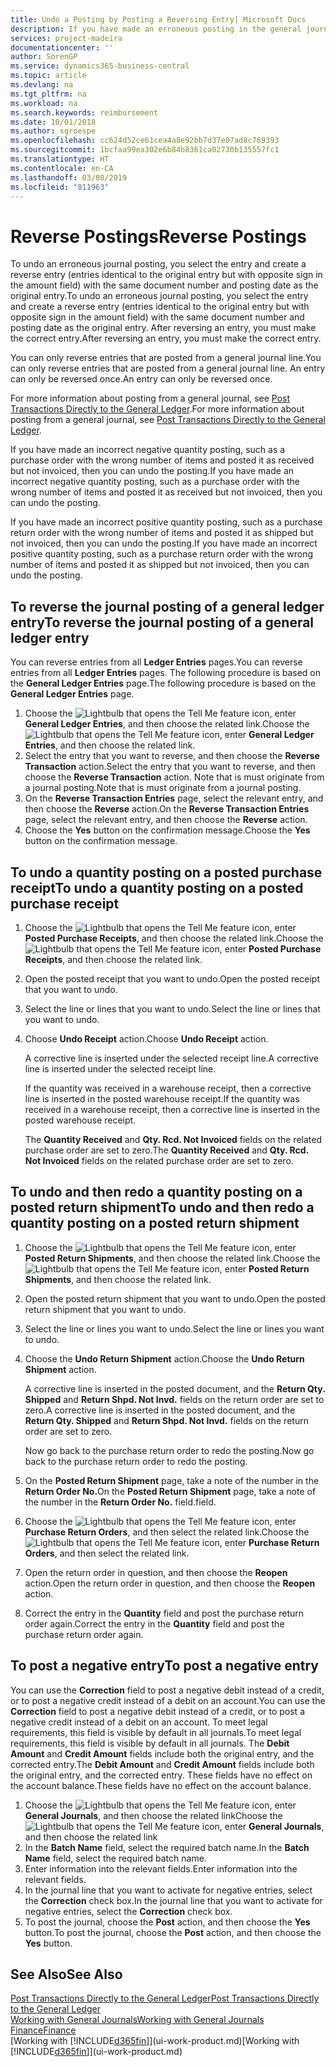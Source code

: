 ```yaml
---
title: Undo a Posting by Posting a Reversing Entry| Microsoft Docs
description: If you have made an erroneous posting in the general journal, then you can use the Reverse Transaction function to undo the posting with a correct audit trail.
services: project-madeira
documentationcenter: ''
author: SorenGP
ms.service: dynamics365-business-central
ms.topic: article
ms.devlang: na
ms.tgt_pltfrm: na
ms.workload: na
ms.search.keywords: reimbursement
ms.date: 10/01/2018
ms.author: sgroespe
ms.openlocfilehash: cc624d52ce61cea4a8e92bb7d37e07ad8c769393
ms.sourcegitcommit: 1bcfaa99ea302e6b84b8361ca02730b135557fc1
ms.translationtype: HT
ms.contentlocale: en-CA
ms.lasthandoff: 03/08/2019
ms.locfileid: "811963"
---
```

# <a name="reverse-postings"></a><span data-ttu-id="8ffa7-103">Reverse Postings</span><span class="sxs-lookup"><span data-stu-id="8ffa7-103">Reverse Postings</span></span>
<span data-ttu-id="8ffa7-104">To undo an erroneous journal posting, you select the entry and create a reverse entry (entries identical to the original entry but with opposite sign in the amount field) with the same document number and posting date as the original entry.</span><span class="sxs-lookup"><span data-stu-id="8ffa7-104">To undo an erroneous journal posting, you select the entry and create a reverse entry (entries identical to the original entry but with opposite sign in the amount field) with the same document number and posting date as the original entry.</span></span> <span data-ttu-id="8ffa7-105">After reversing an entry, you must make the correct entry.</span><span class="sxs-lookup"><span data-stu-id="8ffa7-105">After reversing an entry, you must make the correct entry.</span></span>

<span data-ttu-id="8ffa7-106">You can only reverse entries that are posted from a general journal line.</span><span class="sxs-lookup"><span data-stu-id="8ffa7-106">You can only reverse entries that are posted from a general journal line.</span></span> <span data-ttu-id="8ffa7-107">An entry can only be reversed once.</span><span class="sxs-lookup"><span data-stu-id="8ffa7-107">An entry can only be reversed once.</span></span>

<span data-ttu-id="8ffa7-108">For more information about posting from a general journal, see [Post Transactions Directly to the General Ledger](finance-how-post-transactions-directly.md).</span><span class="sxs-lookup"><span data-stu-id="8ffa7-108">For more information about posting from a general journal, see [Post Transactions Directly to the General Ledger](finance-how-post-transactions-directly.md).</span></span>

<span data-ttu-id="8ffa7-109">If you have made an incorrect negative quantity posting, such as a purchase order with the wrong number of items and posted it as received but not invoiced, then you can undo the posting.</span><span class="sxs-lookup"><span data-stu-id="8ffa7-109">If you have made an incorrect negative quantity posting, such as a purchase order with the wrong number of items and posted it as received but not invoiced, then you can undo the posting.</span></span>

<span data-ttu-id="8ffa7-110">If you have made an incorrect positive quantity posting, such as a purchase return order with the wrong number of items and posted it as shipped but not invoiced, then you can undo the posting.</span><span class="sxs-lookup"><span data-stu-id="8ffa7-110">If you have made an incorrect positive quantity posting, such as a purchase return order with the wrong number of items and posted it as shipped but not invoiced, then you can undo the posting.</span></span>   

## <a name="to-reverse-the-journal-posting-of-a-general-ledger-entry"></a><span data-ttu-id="8ffa7-111">To reverse the journal posting of a general ledger entry</span><span class="sxs-lookup"><span data-stu-id="8ffa7-111">To reverse the journal posting of a general ledger entry</span></span>
<span data-ttu-id="8ffa7-112">You can reverse entries from all **Ledger Entries** pages.</span><span class="sxs-lookup"><span data-stu-id="8ffa7-112">You can reverse entries from all **Ledger Entries** pages.</span></span> <span data-ttu-id="8ffa7-113">The following procedure is based on the **General Ledger Entries** page.</span><span class="sxs-lookup"><span data-stu-id="8ffa7-113">The following procedure is based on the **General Ledger Entries** page.</span></span>
1. <span data-ttu-id="8ffa7-114">Choose the ![Lightbulb that opens the Tell Me feature](media/ui-search/search_small.png "Tell me what you want to do") icon, enter **General Ledger Entries**, and then choose the related link.</span><span class="sxs-lookup"><span data-stu-id="8ffa7-114">Choose the ![Lightbulb that opens the Tell Me feature](media/ui-search/search_small.png "Tell me what you want to do") icon, enter **General Ledger Entries**, and then choose the related link.</span></span>
2. <span data-ttu-id="8ffa7-115">Select the entry that you want to reverse, and then choose the **Reverse Transaction** action.</span><span class="sxs-lookup"><span data-stu-id="8ffa7-115">Select the entry that you want to reverse, and then choose the **Reverse Transaction** action.</span></span> <span data-ttu-id="8ffa7-116">Note that is must originate from a journal posting.</span><span class="sxs-lookup"><span data-stu-id="8ffa7-116">Note that is must originate from a journal posting.</span></span>
3. <span data-ttu-id="8ffa7-117">On the **Reverse Transaction Entries** page, select the relevant entry, and then choose the **Reverse** action.</span><span class="sxs-lookup"><span data-stu-id="8ffa7-117">On the **Reverse Transaction Entries** page, select the relevant entry, and then choose the **Reverse** action.</span></span>
4. <span data-ttu-id="8ffa7-118">Choose the **Yes** button on the confirmation message.</span><span class="sxs-lookup"><span data-stu-id="8ffa7-118">Choose the **Yes** button on the confirmation message.</span></span>

## <a name="to-undo-a-quantity-posting-on-a-posted-purchase-receipt"></a><span data-ttu-id="8ffa7-119">To undo a quantity posting on a posted purchase receipt</span><span class="sxs-lookup"><span data-stu-id="8ffa7-119">To undo a quantity posting on a posted purchase receipt</span></span>  

1.  <span data-ttu-id="8ffa7-120">Choose the ![Lightbulb that opens the Tell Me feature](media/ui-search/search_small.png "Tell me what you want to do") icon, enter **Posted Purchase Receipts**, and then choose the related link.</span><span class="sxs-lookup"><span data-stu-id="8ffa7-120">Choose the ![Lightbulb that opens the Tell Me feature](media/ui-search/search_small.png "Tell me what you want to do") icon, enter **Posted Purchase Receipts**, and then choose the related link.</span></span>  
2.  <span data-ttu-id="8ffa7-121">Open the posted receipt that you want to undo.</span><span class="sxs-lookup"><span data-stu-id="8ffa7-121">Open the posted receipt that you want to undo.</span></span>  
3.  <span data-ttu-id="8ffa7-122">Select the line or lines that you want to undo.</span><span class="sxs-lookup"><span data-stu-id="8ffa7-122">Select the line or lines that you want to undo.</span></span>  
4.  <span data-ttu-id="8ffa7-123">Choose **Undo Receipt** action.</span><span class="sxs-lookup"><span data-stu-id="8ffa7-123">Choose **Undo Receipt** action.</span></span>

    <span data-ttu-id="8ffa7-124">A corrective line is inserted under the selected receipt line.</span><span class="sxs-lookup"><span data-stu-id="8ffa7-124">A corrective line is inserted under the selected receipt line.</span></span>  

    <span data-ttu-id="8ffa7-125">If the quantity was received in a warehouse receipt, then a corrective line is inserted in the posted warehouse receipt.</span><span class="sxs-lookup"><span data-stu-id="8ffa7-125">If the quantity was received in a warehouse receipt, then a corrective line is inserted in the posted warehouse receipt.</span></span>  

    <span data-ttu-id="8ffa7-126">The **Quantity Received** and **Qty. Rcd. Not Invoiced** fields on the related purchase order are set to zero.</span><span class="sxs-lookup"><span data-stu-id="8ffa7-126">The **Quantity Received** and **Qty. Rcd. Not Invoiced** fields on the related purchase order are set to zero.</span></span>

## <a name="to-undo-and-then-redo-a-quantity-posting-on-a-posted-return-shipment"></a><span data-ttu-id="8ffa7-127">To undo and then redo a quantity posting on a posted return shipment</span><span class="sxs-lookup"><span data-stu-id="8ffa7-127">To undo and then redo a quantity posting on a posted return shipment</span></span>

1.  <span data-ttu-id="8ffa7-128">Choose the ![Lightbulb that opens the Tell Me feature](media/ui-search/search_small.png "Tell me what you want to do") icon, enter **Posted Return Shipments**, and then choose the related link.</span><span class="sxs-lookup"><span data-stu-id="8ffa7-128">Choose the ![Lightbulb that opens the Tell Me feature](media/ui-search/search_small.png "Tell me what you want to do") icon, enter **Posted Return Shipments**, and then choose the related link.</span></span>  
2.  <span data-ttu-id="8ffa7-129">Open the posted return shipment that you want to undo.</span><span class="sxs-lookup"><span data-stu-id="8ffa7-129">Open the posted return shipment that you want to undo.</span></span>
3. <span data-ttu-id="8ffa7-130">Select the line or lines you want to undo.</span><span class="sxs-lookup"><span data-stu-id="8ffa7-130">Select the line or lines you want to undo.</span></span>  

4.  <span data-ttu-id="8ffa7-131">Choose the **Undo Return Shipment** action.</span><span class="sxs-lookup"><span data-stu-id="8ffa7-131">Choose the **Undo Return Shipment** action.</span></span>  

    <span data-ttu-id="8ffa7-132">A corrective line is inserted in the posted document, and the **Return Qty. Shipped** and **Return Shpd. Not Invd.** fields on the return order are set to zero.</span><span class="sxs-lookup"><span data-stu-id="8ffa7-132">A corrective line is inserted in the posted document, and the **Return Qty. Shipped** and **Return Shpd. Not Invd.** fields on the return order are set to zero.</span></span>  

    <span data-ttu-id="8ffa7-133">Now go back to the purchase return order to redo the posting.</span><span class="sxs-lookup"><span data-stu-id="8ffa7-133">Now go back to the purchase return order to redo the posting.</span></span>  

5.  <span data-ttu-id="8ffa7-134">On the **Posted Return Shipment** page, take a note of the number in the **Return Order No.**</span><span class="sxs-lookup"><span data-stu-id="8ffa7-134">On the **Posted Return Shipment** page, take a note of the number in the **Return Order No.**</span></span> <span data-ttu-id="8ffa7-135">field.</span><span class="sxs-lookup"><span data-stu-id="8ffa7-135">field.</span></span>  
6.  <span data-ttu-id="8ffa7-136">Choose the ![Lightbulb that opens the Tell Me feature](media/ui-search/search_small.png "Tell me what you want to do") icon, enter **Purchase Return Orders**, and then select the related link.</span><span class="sxs-lookup"><span data-stu-id="8ffa7-136">Choose the ![Lightbulb that opens the Tell Me feature](media/ui-search/search_small.png "Tell me what you want to do") icon, enter **Purchase Return Orders**, and then select the related link.</span></span>  
7.  <span data-ttu-id="8ffa7-137">Open the return order in question, and then choose the **Reopen** action.</span><span class="sxs-lookup"><span data-stu-id="8ffa7-137">Open the return order in question, and then choose the **Reopen** action.</span></span>  
8.  <span data-ttu-id="8ffa7-138">Correct the entry in the **Quantity** field and post the purchase return order again.</span><span class="sxs-lookup"><span data-stu-id="8ffa7-138">Correct the entry in the **Quantity** field and post the purchase return order again.</span></span>  

## <a name="to-post-a-negative-entry"></a><span data-ttu-id="8ffa7-139">To post a negative entry</span><span class="sxs-lookup"><span data-stu-id="8ffa7-139">To post a negative entry</span></span>  
<span data-ttu-id="8ffa7-140">You can use the **Correction** field to post a negative debit instead of a credit, or to post a negative credit instead of a debit on an account.</span><span class="sxs-lookup"><span data-stu-id="8ffa7-140">You can use the **Correction** field to post a negative debit instead of a credit, or to post a negative credit instead of a debit on an account.</span></span> <span data-ttu-id="8ffa7-141">To meet legal requirements, this field is visible by default in all journals.</span><span class="sxs-lookup"><span data-stu-id="8ffa7-141">To meet legal requirements, this field is visible by default in all journals.</span></span> <span data-ttu-id="8ffa7-142">The **Debit Amount** and **Credit Amount** fields include both the original entry, and the corrected entry.</span><span class="sxs-lookup"><span data-stu-id="8ffa7-142">The **Debit Amount** and **Credit Amount** fields include both the original entry, and the corrected entry.</span></span> <span data-ttu-id="8ffa7-143">These fields have no effect on the account balance.</span><span class="sxs-lookup"><span data-stu-id="8ffa7-143">These fields have no effect on the account balance.</span></span>  

1.  <span data-ttu-id="8ffa7-144">Choose the ![Lightbulb that opens the Tell Me feature](media/ui-search/search_small.png "Tell me what you want to do") icon, enter **General Journals**, and then choose the related link</span><span class="sxs-lookup"><span data-stu-id="8ffa7-144">Choose the ![Lightbulb that opens the Tell Me feature](media/ui-search/search_small.png "Tell me what you want to do") icon, enter **General Journals**, and then choose the related link</span></span>  
2.  <span data-ttu-id="8ffa7-145">In the **Batch Name** field, select the required batch name.</span><span class="sxs-lookup"><span data-stu-id="8ffa7-145">In the **Batch Name** field, select the required batch name.</span></span>  
3.  <span data-ttu-id="8ffa7-146">Enter information into the relevant fields.</span><span class="sxs-lookup"><span data-stu-id="8ffa7-146">Enter information into the relevant fields.</span></span>  
4.  <span data-ttu-id="8ffa7-147">In the journal line that you want to activate for negative entries, select the **Correction** check box.</span><span class="sxs-lookup"><span data-stu-id="8ffa7-147">In the journal line that you want to activate for negative entries, select the **Correction** check box.</span></span>  
5.  <span data-ttu-id="8ffa7-148">To post the journal, choose the **Post** action, and then choose the **Yes** button.</span><span class="sxs-lookup"><span data-stu-id="8ffa7-148">To post the journal, choose the **Post** action, and then choose the **Yes** button.</span></span>

## <a name="see-also"></a><span data-ttu-id="8ffa7-149">See Also</span><span class="sxs-lookup"><span data-stu-id="8ffa7-149">See Also</span></span>
[<span data-ttu-id="8ffa7-150">Post Transactions Directly to the General Ledger</span><span class="sxs-lookup"><span data-stu-id="8ffa7-150">Post Transactions Directly to the General Ledger</span></span>](finance-how-post-transactions-directly.md)  
[<span data-ttu-id="8ffa7-151">Working with General Journals</span><span class="sxs-lookup"><span data-stu-id="8ffa7-151">Working with General Journals</span></span>](ui-work-general-journals.md)  
[<span data-ttu-id="8ffa7-152">Finance</span><span class="sxs-lookup"><span data-stu-id="8ffa7-152">Finance</span></span>](finance.md)  
<span data-ttu-id="8ffa7-153">[Working with [!INCLUDE[d365fin](includes/d365fin_md.md)]](ui-work-product.md)</span><span class="sxs-lookup"><span data-stu-id="8ffa7-153">[Working with [!INCLUDE[d365fin](includes/d365fin_md.md)]](ui-work-product.md)</span></span>  
